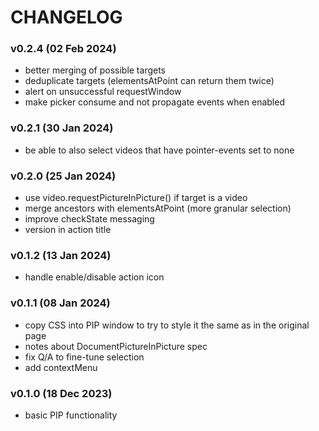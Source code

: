  # CHANGELOG

 ### v0.2.4 (02 Feb 2024)
 - better merging of possible targets
 - deduplicate targets (elementsAtPoint can return them twice)
 - alert on unsuccessful requestWindow
 - make picker consume and not propagate events when enabled

 ### v0.2.1 (30 Jan 2024)
 - be able to also select videos that have pointer-events set to none
 
 ### v0.2.0 (25 Jan 2024)
 - use video.requestPictureInPicture() if target is a video
 - merge ancestors with elementsAtPoint (more granular selection)
 - improve checkState messaging
 - version in action title

 ### v0.1.2 (13 Jan 2024)
 - handle enable/disable action icon

 ### v0.1.1 (08 Jan 2024)
 - copy CSS into PIP window to try to style it the same as in the original page
 - notes about DocumentPictureInPicture spec
 - fix Q/A to fine-tune selection
 - add contextMenu

 ### v0.1.0 (18 Dec 2023)
 - basic PIP functionality
